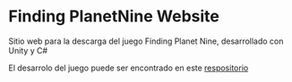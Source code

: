 # Finding PlanetNine Website

Sitio web para la descarga del juego Finding Planet Nine, desarrollado con Unity y C#

El desarrolo del juego puede ser encontrado en este [respositorio](https://github.com/JonathanLRC/Finding-Planet-Nine)

